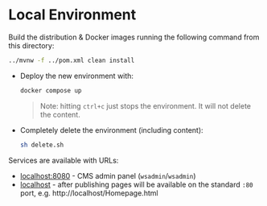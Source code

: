 # Local Environment

Build the distribution & Docker images running the following command from this directory:

```bash
../mvnw -f ../pom.xml clean install
```

* Deploy the new environment with:
  ```bash
  docker compose up
  ```
  > Note: hitting `ctrl+c` just stops the environment. It will not delete the content.

* Completely delete the environment (including content):
  ```bash
  sh delete.sh
  ```

Services are available with URLs:

- [localhost:8080](http://localhost:8080/) - CMS admin panel (`wsadmin`/`wsadmin`)
- [localhost](http://localhost/) - after publishing pages will be available on the standard `:80` port, e.g. http://localhost/Homepage.html
